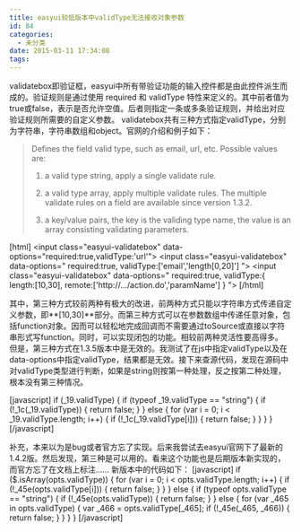 ```yaml
---
title: easyui较低版本中validType无法接收对象参数
id: 84
categories:
  - 未分类
date: 2015-03-11 17:34:08
tags:
---
```


validatebox即验证框，easyui中所有带验证功能的输入控件都是由此控件派生而成的。验证规则是通过使用 required 和 validType 特性来定义的。其中前者值为true或false，表示是否允许空值。后者则指定一条或多条验证规则，并给出对应验证规则所需要的自定义参数。
validatebox共有三种方式指定validType，分别为字符串，字符串数组和object。官网的介绍和例子如下：
> Defines the field valid type, such as email, url, etc. Possible values are:> 
> 1) a valid type string, apply a single validate rule.> 
> 2) a valid type array, apply multiple validate rules. The multiple validate rules on a field are available since version 1.3.2.> 
> 3) a key/value pairs, the key is the validing type name, the value is an array consisting validating parameters.

[html]
&lt;input class=&quot;easyui-validatebox&quot; data-options=&quot;required:true,validType:'url'&quot;&gt;
&lt;input class=&quot;easyui-validatebox&quot; data-options=&quot;
	required:true,
	validType:['email','length[0,20]']
&quot;&gt;
&lt;input class=&quot;easyui-validatebox&quot; data-options=&quot;
	required:true,
	validType:{
		length:[10,30],
		remote:['http://.../action.do','paramName']
	}
&quot;&gt;
[/html]

其中，第三种方式较前两种有极大的改进，前两种方式只能以字符串方式传递自定义参数，即**[10,30]**部分。而第三种方式可以在参数数组中传递任意对象，包括function对象。因而可以轻松地完成回调而不需要通过toSource或直接以字符串形式写function。同时，可以实现闭包的功能。相较前两种灵活性要高得多。
但是，第三种方式在1.3.5版本中是无效的。我测试了在js中指定validType以及在data-options中指定validType，结果都是无效。接下来查源代码，发现在源码中对validType类型进行判断，如果是string则按第一种处理，反之按第二种处理，根本没有第三种情况。

[javascript]
if (_19.validType) {
    if (typeof _19.validType == &quot;string&quot;) {
        if (!_1c(_19.validType)) {
            return false;
        }
    } else {
        for (var i = 0; i &lt; _19.validType.length; i++) {
            if (!_1c(_19.validType[i])) {
                return false;
            }
        }
    }
}
[/javascript]

<!--more-->
补充，本来以为是bug或者官方忘了实现。后来我尝试去easyui官网下了最新的1.4.2版。然后发现，第三种是可以用的。看来这个功能也是后期版本新实现的，而官方忘了在文档上标注……
新版本中的代码如下：
[javascript]
if ($.isArray(opts.validType)) {
    for (var i = 0; i &lt; opts.validType.length; i++) {
        if (!_45e(opts.validType[i])) {
            return false;
        }
    }
} else {
    if (typeof opts.validType == &quot;string&quot;) {
        if (!_45e(opts.validType)) {
            return false;
        }
    } else {
        for (var _465 in opts.validType) {
            var _466 = opts.validType[_465];
            if (!_45e(_465, _466)) {
                return false;
            }
        }
    }
}
[/javascript]